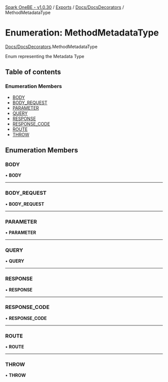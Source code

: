 [Spark OneBE - v1.0.30](../README.md) / [Exports](../modules.md) / [Docs/DocsDecorators](../modules/Docs_DocsDecorators.md) / MethodMetadataType

# Enumeration: MethodMetadataType

[Docs/DocsDecorators](../modules/Docs_DocsDecorators.md).MethodMetadataType

Enum representing the Metadata Type

## Table of contents

### Enumeration Members

- [BODY](Docs_DocsDecorators.MethodMetadataType.md#body)
- [BODY\_REQUEST](Docs_DocsDecorators.MethodMetadataType.md#body_request)
- [PARAMETER](Docs_DocsDecorators.MethodMetadataType.md#parameter)
- [QUERY](Docs_DocsDecorators.MethodMetadataType.md#query)
- [RESPONSE](Docs_DocsDecorators.MethodMetadataType.md#response)
- [RESPONSE\_CODE](Docs_DocsDecorators.MethodMetadataType.md#response_code)
- [ROUTE](Docs_DocsDecorators.MethodMetadataType.md#route)
- [THROW](Docs_DocsDecorators.MethodMetadataType.md#throw)

## Enumeration Members

### BODY

• **BODY**

___

### BODY\_REQUEST

• **BODY\_REQUEST**

___

### PARAMETER

• **PARAMETER**

___

### QUERY

• **QUERY**

___

### RESPONSE

• **RESPONSE**

___

### RESPONSE\_CODE

• **RESPONSE\_CODE**

___

### ROUTE

• **ROUTE**

___

### THROW

• **THROW**
